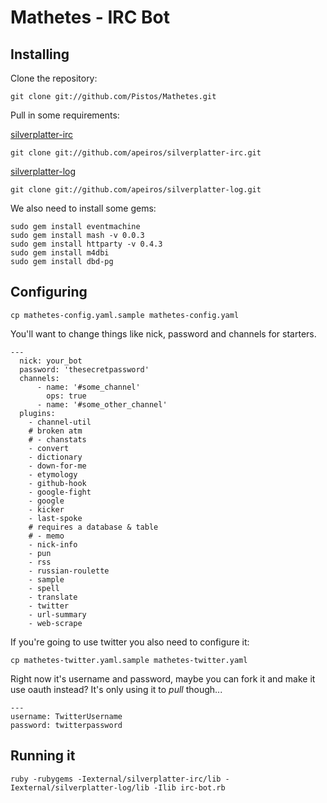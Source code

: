 # Mathetes - IRC Bot

## Installing

Clone the repository:

    git clone git://github.com/Pistos/Mathetes.git

Pull in some requirements:

[silverplatter-irc](http://github.com/apeiros/silverplatter-irc)

    git clone git://github.com/apeiros/silverplatter-irc.git

[silverplatter-log](git://github.com/apeiros/silverplatter-irc.git)

    git clone git://github.com/apeiros/silverplatter-log.git

We also need to install some gems:

    sudo gem install eventmachine
    sudo gem install mash -v 0.0.3
    sudo gem install httparty -v 0.4.3
    sudo gem install m4dbi
    sudo gem install dbd-pg

## Configuring

    cp mathetes-config.yaml.sample mathetes-config.yaml

You'll want to change things like nick, password and channels for starters.

    ---
      nick: your_bot
      password: 'thesecretpassword'
      channels:
          - name: '#some_channel'
            ops: true
          - name: '#some_other_channel'
      plugins:
        - channel-util
        # broken atm
        # - chanstats
        - convert
        - dictionary
        - down-for-me
        - etymology
        - github-hook
        - google-fight
        - google
        - kicker
        - last-spoke
        # requires a database & table
        # - memo
        - nick-info
        - pun
        - rss
        - russian-roulette
        - sample
        - spell
        - translate
        - twitter
        - url-summary
        - web-scrape

If you're going to use twitter you also need to configure it:

    cp mathetes-twitter.yaml.sample mathetes-twitter.yaml

Right now it's username and password, maybe you can fork it and make it use oauth instead?  It's only using it to *pull* though...

    ---
    username: TwitterUsername
    password: twitterpassword

## Running it

    ruby -rubygems -Iexternal/silverplatter-irc/lib -Iexternal/silverplatter-log/lib -Ilib irc-bot.rb
